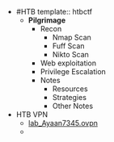- #HTB
  template:: htbctf
	- **Pilgrimage**
		- Recon
			- Nmap Scan
			- Fuff Scan
			- Nikto Scan
		- Web exploitation
		- Privilege Escalation
		- Notes
			- Resources
			- Strategies
			- Other Notes
- HTB VPN
	- [lab_Ayaan7345.ovpn](../assets/lab_Ayaan7345_1691956230864_0.ovpn)
	-